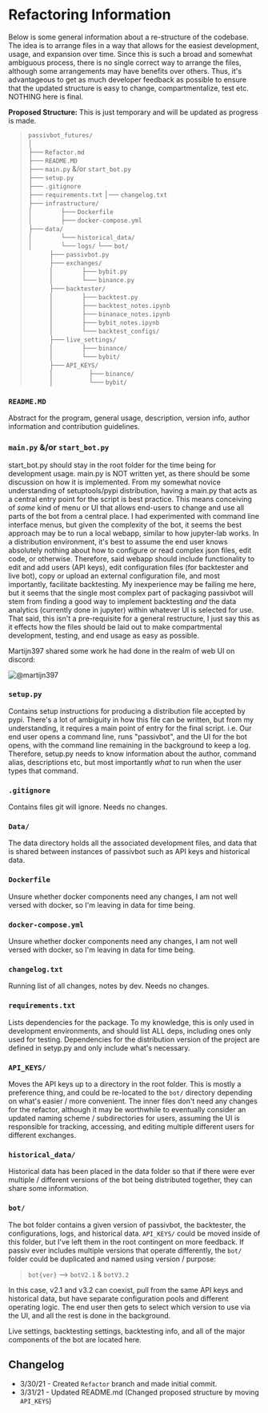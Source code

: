 # Refactoring Information

Below is some general information about a re-structure of the codebase.
The idea is to arrange files in a way that allows for the easiest development, usage, and expansion over time.
Since this is such a broad and somewhat ambiguous process, there is no single correct way to arrange the files, although some arrangements may have benefits over others.
Thus, it's advantageous to get as much developer feedback as possible to ensure that the updated structure is easy to change, compartmentalize, test etc.
NOTHING here is final.

**Proposed Structure:** This is just temporary and will be updated as progress is made.

> `passivbot_futures/`  
> │  
> ├── `Refactor.md`    
> ├── `README.MD`  
> ├── `main.py` &/or `start_bot.py`  
> ├── `setup.py`  
> ├── `.gitignore`  
> ├── `requirements.txt`
> │── `changelog.txt`  
> ├── `infrastructure/`  
> │    ├── `Dockerfile`  
> │    ├── `docker-compose.yml`  
> ├── `data/`  
> │    └── `historical_data/`  
> │    └── `logs/`
> └── `bot/`  
>    ├── `passivbot.py`  
>    ├── `exchanges/`  
>    │    ├── `bybit.py`  
>    │    └── `binance.py`  
>    ├── `backtester/`  
>    │    ├── `backtest.py`  
>    │    ├── `backtest_notes.ipynb`  
>    │    ├── `binanace_notes.ipynb`  
>    │    ├── `bybit_notes.ipynb`  
>    │    └── `backtest_configs/`  
>    ├── `live_settings/`  
>    │    ├── `binance/`  
>    │    └── `bybit/`  
>    ├── `API_KEYS/`  
>    │     ├── `binance/`  
>    │     └── `bybit/`


### `README.MD`  

Abstract for the program, general usage, description, version info, author information and contribution guidelines.

### `main.py` &/or `start_bot.py`  

start_bot.py should stay in the root folder for the time being for development usage.
main.py is NOT written yet, as there should be some discussion on how it is implemented.
From my somewhat novice understanding of setuptools/pypi distribution, having a main.py that acts as a central entry point for the script is best practice.
This means conceiving of *some* kind of menu or UI that allows end-users to change and use all parts of the bot from a central place.
I had experimented with command line interface menus, but given the complexity of the bot, it seems the best approach may be to run a local webapp, similar to how jupyter-lab works.
In a distribution environment, it's best to assume the end user knows absolutely nothing about how to configure or read complex json files, edit code, or otherwise.
Therefore, said webapp should include functionality to edit and add users (API keys), edit configuration files (for backtester and live bot), copy or upload an external configuration file,
and most importantly, facilitate backtesting. My inexperience may be failing me here, but it seems that the single most complex part of packaging passivbot will stem from finding a good way to implement
backtesting *and* the data analytics (currently done in jupyter) within whatever UI is selected for use. That said, this isn't a pre-requisite for a general restructure,
I just say this as it effects how the files should be laid out to make compartmental development, testing, and end usage as easy as possible.  

Martijn397 shared some work he had done in the realm of web UI on discord:  

![@martijn397](Data/img/passivUI.png)

### `setup.py`  

Contains setup instructions for producing a distribution file accepted by pypi. There's a lot of ambiguity in how this file can be written, but from my understanding, it requires a main point of entry for the final script.
i.e. Our end user opens a command line, runs "passivbot", and the UI for the bot opens, with the command line remaining in the background to keep a log.
Therefore, setup.py needs to know information about the author, command alias, descriptions etc, but most importantly *what* to run when the user types that command.

### `.gitignore`  

Contains files git will ignore. Needs no changes.  

### `Data/`  

The data directory holds all the associated development files, and data that is shared between instances of passivbot such as API keys and historical data.

### `Dockerfile`

Unsure whether docker components need any changes, I am not well versed with docker, so I'm leaving in data for time being.

### `docker-compose.yml`

Unsure whether docker components need any changes, I am not well versed with docker, so I'm leaving in data for time being.

### `changelog.txt`  

Running list of all changes, notes by dev. Needs no changes.  

### `requirements.txt`  

Lists dependencies for the package. To my knowledge, this is only used in development environments, and should list ALL deps, including ones only used for testing.
Dependencies for the distribution version of the project are defined in setyp.py and only include what's necessary.

### `API_KEYS/`  

Moves the API keys up to a directory in the root folder. This is mostly a preference thing, and could be re-located to the
`bot/` directory depending on what's easier / more convenient.
The inner files don't need any changes for the refactor, although it may be worthwhile to eventually consider an updated naming scheme / subdirectories for users, assuming the UI is responsible for tracking, accessing, and editing multiple different users for different exchanges.

### `historical_data/`

Historical data has been placed in the data folder so that if there were ever multiple / different versions of the bot being distributed together, they can share some information.


### `bot/`  

The bot folder contains a given version of passivbot, the backtester, the configurations, logs, and historical data.
`API_KEYS/` could be moved inside of this folder, but I've left them in the root contingent on more feedback. If passiv ever includes multiple versions that operate differently, the `bot/` folder could be duplicated and named using version / purpose:

> `bot{ver}` --> `botV2.1` & `botV3.2`   

In this case, v2.1 and v3.2 can coexist, pull from the same API keys and historical data, but have separate configuration pools and different operating logic.
The end user then gets to select which version to use via the UI, and all the rest is done in the background.

Live settings, backtesting settings, backtesting info, and all of the major components of the bot are located here.

## Changelog  

- 3/30/21 - Created `Refactor` branch and made initial commit.
- 3/31/21 - Updated README.md (Changed proposed structure by moving `API_KEYS`)
